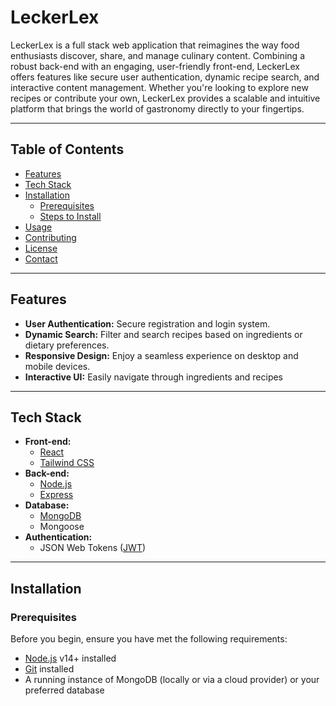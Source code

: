 # LeckerLex

LeckerLex is a full stack web application that reimagines the way food enthusiasts discover, share, and manage culinary content. Combining a robust back-end with an engaging, user-friendly front-end, LeckerLex offers features like secure user authentication, dynamic recipe search, and interactive content management. Whether you're looking to explore new recipes or contribute your own, LeckerLex provides a scalable and intuitive platform that brings the world of gastronomy directly to your fingertips.

---

## Table of Contents

- [Features](#features)
- [Tech Stack](#tech-stack)
- [Installation](#installation)
  - [Prerequisites](#prerequisites)
  - [Steps to Install](#steps-to-install)
- [Usage](#usage)
- [Contributing](#contributing)
- [License](#license)
- [Contact](#contact)

---

## Features

- **User Authentication:** Secure registration and login system.
- **Dynamic Search:** Filter and search recipes based on ingredients or dietary preferences.
- **Responsive Design:** Enjoy a seamless experience on desktop and mobile devices.
- **Interactive UI:** Easily navigate through ingredients and recipes

---

## Tech Stack

- **Front-end:** 
  - [React](https://reactjs.org/) 
  - [Tailwind CSS](https://tailwindcss.com/)
- **Back-end:**
  - [Node.js](https://nodejs.org/)
  - [Express](https://expressjs.com/)
- **Database:**
  - [MongoDB](https://www.mongodb.com/)
  - Mongoose
- **Authentication:**
  - JSON Web Tokens ([JWT](https://jwt.io/)) 


---

## Installation

### Prerequisites

Before you begin, ensure you have met the following requirements:

- [Node.js](https://nodejs.org/) v14+ installed
- [Git](https://git-scm.com/) installed
- A running instance of MongoDB (locally or via a cloud provider) or your preferred database

